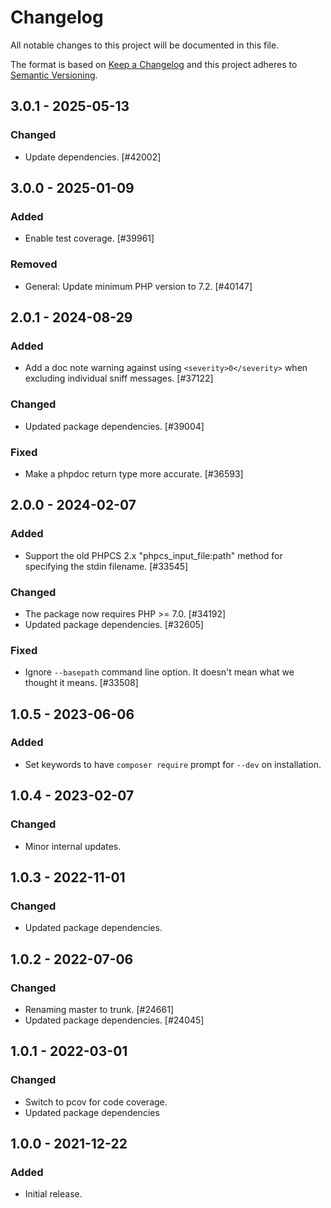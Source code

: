 # Changelog

All notable changes to this project will be documented in this file.

The format is based on [Keep a Changelog](https://keepachangelog.com/en/1.0.0/)
and this project adheres to [Semantic Versioning](https://semver.org/spec/v2.0.0.html).

## 3.0.1 - 2025-05-13
### Changed
- Update dependencies. [#42002]

## 3.0.0 - 2025-01-09
### Added
- Enable test coverage. [#39961]

### Removed
- General: Update minimum PHP version to 7.2. [#40147]

## 2.0.1 - 2024-08-29
### Added
- Add a doc note warning against using `<severity>0</severity>` when excluding individual sniff messages. [#37122]

### Changed
- Updated package dependencies. [#39004]

### Fixed
- Make a phpdoc return type more accurate. [#36593]

## 2.0.0 - 2024-02-07
### Added
- Support the old PHPCS 2.x "phpcs_input_file:path" method for specifying the stdin filename. [#33545]

### Changed
- The package now requires PHP >= 7.0. [#34192]
- Updated package dependencies. [#32605]

### Fixed
- Ignore `--basepath` command line option. It doesn't mean what we thought it means. [#33508]

## 1.0.5 - 2023-06-06
### Added
- Set keywords to have `composer require` prompt for `--dev` on installation.

## 1.0.4 - 2023-02-07
### Changed
- Minor internal updates.

## 1.0.3 - 2022-11-01
### Changed
- Updated package dependencies.

## 1.0.2 - 2022-07-06
### Changed
- Renaming master to trunk. [#24661]
- Updated package dependencies. [#24045]

## 1.0.1 - 2022-03-01
### Changed
- Switch to pcov for code coverage.
- Updated package dependencies

## 1.0.0 - 2021-12-22
### Added
- Initial release.
